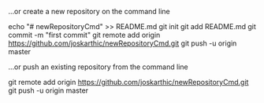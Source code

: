 …or create a new repository on the command line

echo "# newRepositoryCmd" >> README.md
git init
git add README.md
git commit -m "first commit"
git remote add origin https://github.com/joskarthic/newRepositoryCmd.git
git push -u origin master

…or push an existing repository from the command line

git remote add origin https://github.com/joskarthic/newRepositoryCmd.git
git push -u origin master
